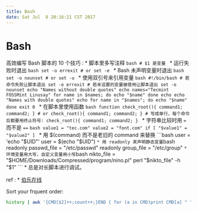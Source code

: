 ```yaml
---
title: Bash
date: Sat Jul  8 20:16:21 CST 2017
---
```


Bash
====

高效编写 Bash 脚本的 10 个技巧
:   * 脚本里多写注释
        ```bash
        # $1 是变量
        ```
    * 运行失败时退出
        ```bash
        set -o errexit
        # or
        set -e
        ```
    * Bash 未声明变量时退出
        ```bash
        set -o nounset
        # or
        set -u
        ```
    * 使用双引号来引用变量
        ```bash
        #!/bin/bash
        # 若命令失败让脚本退出
        set -o errexit
        # 若未设置的变量被使用让脚本退出
        set -o nounset
        echo "Names without double quotes"
        echo
        names="Tecmint FOSSMint Linusay"
        for name in $names; do
          echo "$name"
        done
        echo
        echo "Names with double quotes"
        echo
        for name in "$names"; do
        echo "$name"
        done
        exit 0
        ```
    * 在脚本里使用函数
        ```bash
        function check_root(){
          command1;
          command2;
        }
        # or
        check_root(){
          command1;
          command2;
        }
        # 写成单行，每个命令后都要用终止符号:
        check_root(){ command1; command2; }
        ```
    * 字符串比较时用 `=` 而不是 `==`
        ```bash
        value1 = "tec.com"
        value2 = "font.com"
        if [ "$value1" = "$value2" ]
        ```
    * 用 $(command) 而不是老旧的 command 来替换
        ```bash
        user = 'echo "$UID"'
        user = $(echo "$UID")
        ```
    * 用 readonly 来声明静态变量
        ```bash
        readonly passwd_file = "/etc/passwd"
        readonly group_file = "/etc/group"
        ```
    * 环境变量用大写，自定义变量用小写
        ```bash
        nikto_file = "$HOME/Downloads/Compressed/program/nino.pl"
        perl "$nikto_file" -h "$1"
        ```
    * 总是对长脚本进行调试。

ref
:   * [伯乐在线](http://blog.jobbole.com/111514/)

Sort your frquent order:

```bash
history | awk '{CMD[$2]++;count++;}END { for (a in CMD)print CMD[a] " " CMD[a]/count*100 "% " a;}' | grep -v "./" | column -c3 -s " " -t | sort -nr | nl |  head -n10
```

